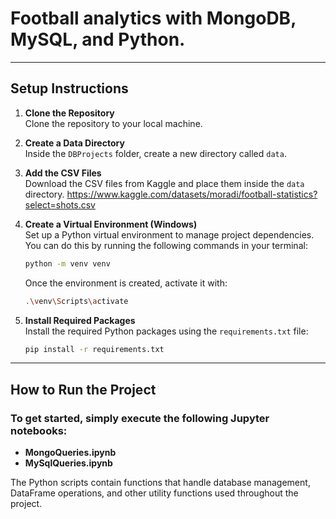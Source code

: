 # Football analytics with MongoDB, MySQL, and Python.

---

## Setup Instructions

1. **Clone the Repository**  
   Clone the repository to your local machine.

2. **Create a Data Directory**  
   Inside the `DBProjects` folder, create a new directory called `data`.

3. **Add the CSV Files**  
   Download the CSV files from Kaggle and place them inside the `data` directory.
   https://www.kaggle.com/datasets/moradi/football-statistics?select=shots.csv

4. **Create a Virtual Environment (Windows)**  
   Set up a Python virtual environment to manage project dependencies. You can do this by running the following commands in your terminal:

   ```bash
   python -m venv venv
   ```

   Once the environment is created, activate it with:

   ```bash
   .\venv\Scripts\activate
   ```

5. **Install Required Packages**  
   Install the required Python packages using the `requirements.txt` file:

   ```bash
   pip install -r requirements.txt
   ```

---

## How to Run the Project

### To get started, simply execute the following Jupyter notebooks:

- **MongoQueries.ipynb**
- **MySqlQueries.ipynb**

The Python scripts contain functions that handle database management, DataFrame operations, and other utility functions used throughout the project.
